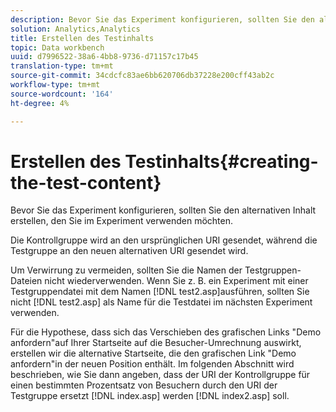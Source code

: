 ```yaml
---
description: Bevor Sie das Experiment konfigurieren, sollten Sie den alternativen Inhalt erstellen, den Sie im Experiment verwenden möchten.
solution: Analytics,Analytics
title: Erstellen des Testinhalts
topic: Data workbench
uuid: d7996522-38a6-4bb8-9736-d71157c17b45
translation-type: tm+mt
source-git-commit: 34cdcfc83ae6bb620706db37228e200cff43ab2c
workflow-type: tm+mt
source-wordcount: '164'
ht-degree: 4%

---
```



# Erstellen des Testinhalts{#creating-the-test-content}

Bevor Sie das Experiment konfigurieren, sollten Sie den alternativen Inhalt erstellen, den Sie im Experiment verwenden möchten.

Die Kontrollgruppe wird an den ursprünglichen URI gesendet, während die Testgruppe an den neuen alternativen URI gesendet wird.

Um Verwirrung zu vermeiden, sollten Sie die Namen der Testgruppen-Dateien nicht wiederverwenden. Wenn Sie z. B. ein Experiment mit einer Testgruppendatei mit dem Namen [!DNL test2.asp]ausführen, sollten Sie nicht [!DNL test2.asp] als Name für die Testdatei im nächsten Experiment verwenden.

Für die Hypothese, dass sich das Verschieben des grafischen Links &quot;Demo anfordern&quot;auf Ihrer Startseite auf die Besucher-Umrechnung auswirkt, erstellen wir die alternative Startseite, die den grafischen Link &quot;Demo anfordern&quot;in der neuen Position enthält. Im folgenden Abschnitt wird beschrieben, wie Sie dann angeben, dass der URI der Kontrollgruppe für einen bestimmten Prozentsatz von Besuchern durch den URI der Testgruppe ersetzt [!DNL index.asp] werden [!DNL index2.asp] soll.
